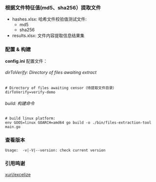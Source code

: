 ### 根据文件特征值(md5、sha256）提取文件

* hashes.xlsx: 哈希文件校验值测试文件:
    * md5
    * sha256
* results.xlsx: 文件内容提取信息结果集

### 配置 & 构建

**config.ini** 配置文件：

###### dirToVerify: Directory of files awaiting extract

```
# Directory of files awaiting censor（待提取文件目录）
dirToVerify=verify-demo
```

###### build: 构建命令
```
# build linux platform:
env GOOS=linux GOARCH=amd64 go build -o ./bin/files-extraction-tool main.go
```

### 查看版本

```
Usage:  -v|-V|--version: check current version
```

### 引用鸣谢

[xuri/excelize](github.com/xuri/excelize/v2)

